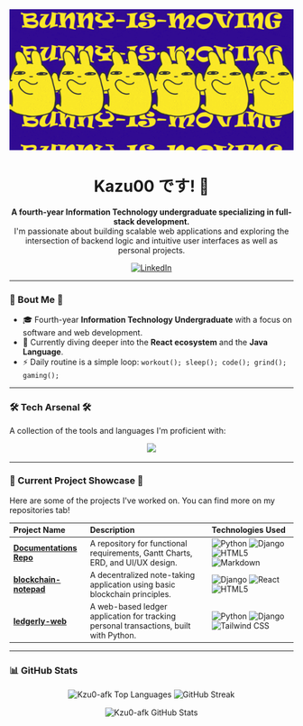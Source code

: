 <div align="center">
  <img src="https://github.com/Kzu0-afk/Kzu0-afk/blob/main/mashlegif.gif?raw=true" alt="Profile Banner" height="250" width="800">

  <h1>
    Kazu00 です! 👋 
  </h1>
  
  <p>
    <strong>A fourth-year Information Technology undergraduate specializing in full-stack development.</strong>
    <br/>
    I'm passionate about building scalable web applications and exploring the intersection of backend logic and intuitive user interfaces as well as personal projects.
  </p>

  <div>
    <a href="https://linkedin.com/in/judiel-oppura-581549245" target="_blank">
      <img src="https://img.shields.io/badge/LinkedIn-0077B5?style=for-the-badge&logo=linkedin&logoColor=white" alt="LinkedIn"/>
    </a>
  </div>
</div>

---

### 👤 Bout Me 👤

- 🎓 Fourth-year **Information Technology Undergraduate** with a focus on software and web development.
- 🌱 Currently diving deeper into the **React ecosystem** and the **Java Language**.
- ⚡ Daily routine is a simple loop: `workout(); sleep(); code(); grind(); gaming();`

---
      
### 🛠️ Tech Arsenal 🛠️

A collection of the tools and languages I'm proficient with:

<p align="center">
  <a href="https://skillicons.dev">
    <img src="https://skillicons.dev/icons?i=java,python,c,javascript,html,css,react,tailwind,git,vscode,figma,mysql,idea,dotnet&perline=7&theme=dark" />
  </a>
</p>

---

### 🚀 Current Project Showcase 🚀 

Here are some of the projects I've worked on. You can find more on my repositories tab!

| Project Name | Description | Technologies Used |
| :--- | :--- | :--- |
| **[Documentations Repo](https://github.com/Kzu0-afk/Documentations)** | A repository for functional requirements, Gantt Charts, ERD, and UI/UX design. | ![Python](https://img.shields.io/badge/python-3670A0?style=for-the-badge&logo=python&logoColor=ffdd54) ![Django](https://img.shields.io/badge/django-%23092E20.svg?style=for-the-badge&logo=django&logoColor=white) ![HTML5](https://img.shields.io/badge/html5-%23E34F26.svg?style=for-the-badge&logo=html5&logoColor=white) ![Markdown](https://img.shields.io/badge/markdown-%23000000.svg?style=for-the-badge&logo=markdown&logoColor=white) |
| **[blockchain-notepad](https://github.com/Kzu0-afk/blockchain-notepad)** | A decentralized note-taking application using basic blockchain principles. | ![Django](https://img.shields.io/badge/django-%23092E20.svg?style=for-the-badge&logo=django&logoColor=white) ![React](https://img.shields.io/badge/react-%2320232a.svg?style=for-the-badge&logo=react&logoColor=%2361DAFB) ![HTML5](https://img.shields.io/badge/html5-%23E34F26.svg?style=for-the-badge&logo=html5&logoColor=white) |
| **[ledgerly-web](https://github.com/Kzu0-afk/ledgerly-web)** | A web-based ledger application for tracking personal transactions, built with Python. | ![Python](https://img.shields.io/badge/python-3670A0?style=for-the-badge&logo=python&logoColor=ffdd54) ![Django](https://img.shields.io/badge/django-%23092E20.svg?style=for-the-badge&logo=django&logoColor=white) ![Tailwind CSS](https://img.shields.io/badge/tailwind%20css-%2338B2AC.svg?style=for-the-badge&logo=tailwind-css&logoColor=white) |

---

### 📊 GitHub Stats

<p align="center">
  <img align="center" src="https://github-readme-stats.vercel.app/api/top-langs?username=Kzu0-afk&show_icons=true&locale=en&layout=compact&theme=github_dark&hide_border=true&count_private=true" alt="Kzu0-afk Top Languages" />
  <img align="center" src="https://github-readme-streak-stats.herokuapp.com?user=Kzu0-afk&theme=github-dark-blue&hide_border=true" alt="GitHub Streak" />
</p>
<p align="center">
  <img align="center" src="https://github-readme-stats.vercel.app/api?username=Kzu0-afk&show_icons=true&theme=github_dark&hide_border=true&count_private=true&include_all_commits=true" alt="Kzu0-afk GitHub Stats" />
</p>
